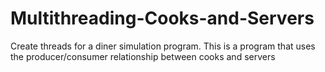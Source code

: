 # Multithreading-Cooks-and-Servers
Create threads for a diner simulation program. This is a program that uses the producer/consumer relationship between cooks and servers
